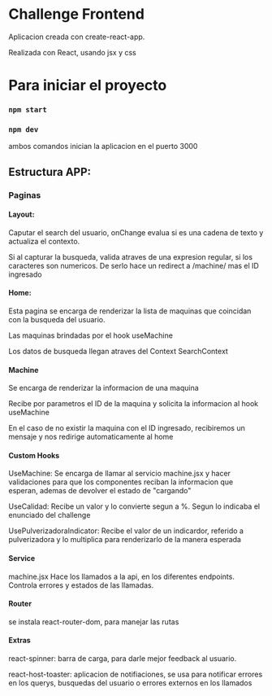 # Challenge Frontend 

Aplicacion creada con create-react-app.

Realizada con React, usando jsx y css


# Para iniciar el proyecto

### `npm start`

### `npm dev`

ambos comandos inician la aplicacion en el puerto 3000


## Estructura APP:

### Paginas

#### Layout:
  Caputar el search del usuario, onChange evalua si es una cadena de texto y actualiza el contexto.
  
  Si al capturar la busqueda, valida atraves de una expresion regular, si los caracteres son numericos. De serlo hace un redirect a /machine/ mas el ID ingresado

#### Home:
  Esta pagina se encarga de renderizar la lista de maquinas que coincidan con la busqueda del usuario.
  
  Las maquinas brindadas por el hook useMachine
  
  Los datos de busqueda llegan atraves del Context SearchContext
  

#### Machine
  Se encarga de renderizar la informacion de una maquina

  Recibe por parametros el ID de la maquina y solicita la informacion al hook useMachine
  
  En el caso de no existir la maquina con el ID ingresado, recibiremos un mensaje y nos redirige automaticamente al home

#### Custom Hooks
  UseMachine: Se encarga de llamar al servicio machine.jsx y hacer validaciones para que los componentes reciban la informacion que esperan, ademas de devolver el estado de "cargando"
  
  UseCalidad: Recibe un valor y lo convierte segun a %. Segun lo indicaba el enunciado del challenge
  
  UsePulverizadoraIndicator: Recibe el valor de un indicardor, referido a pulverizadora y lo multiplica para renderizarlo de la manera esperada
  


#### Service
  machine.jsx Hace los llamados a la api, en los diferentes endpoints. Controla errores y estados de las llamadas.

#### Router
  se instala react-router-dom, para manejar las rutas

#### Extras
  react-spinner: barra de carga, para darle mejor feedback al usuario.
  
  react-host-toaster: aplicacion de notifiaciones, se usa para notificar errores en los querys, busquedas del usuario o errores externos en los llamados



